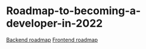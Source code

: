 # Roadmap-to-becoming-a-developer-in-2022



<a href="https://roadmap.sh/backend">Backend roadmap</a>
<a href="https://roadmap.sh/frontend">Frontend roadmap</a>

